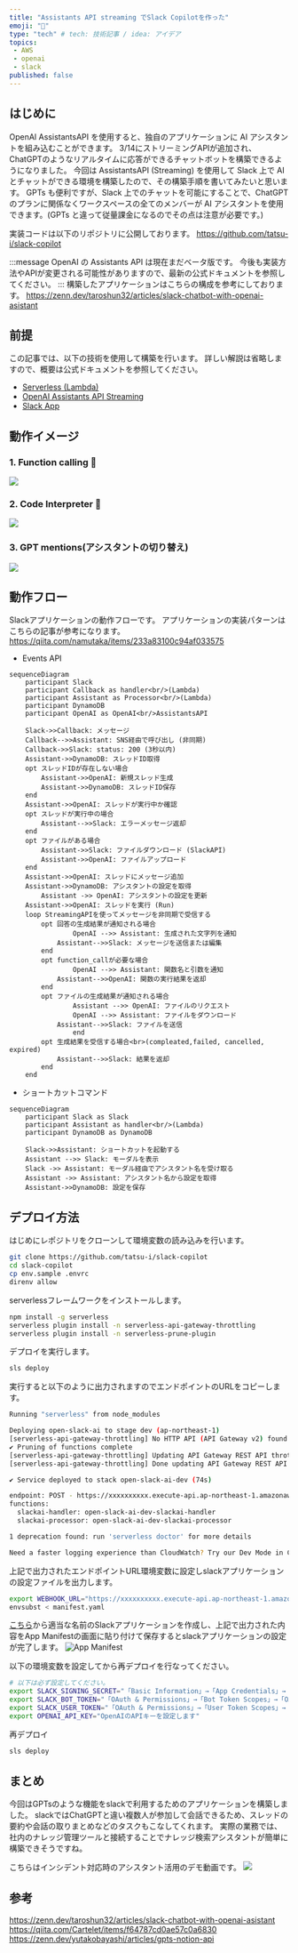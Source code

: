 ```yaml
---
title: "Assistants API streaming でSlack Copilotを作った"
emoji: "👏"
type: "tech" # tech: 技術記事 / idea: アイデア
topics:
 - AWS
 - openai
 - slack
published: false
---
```


## はじめに
OpenAI AssistantsAPI を使用すると、独自のアプリケーションに AI アシスタントを組み込むことができます。
3/14にストリーミングAPIが追加され、ChatGPTのようなリアルタイムに応答ができるチャットボットを構築できるようになりました。
今回は AssistantsAPI (Streaming) を使用して Slack 上で AI とチャットができる環境を構築したので、その構築手順を書いてみたいと思います。
GPTs も便利ですが、Slack 上でのチャットを可能にすることで、ChatGPT のプランに関係なくワークスペースの全てのメンバーが AI アシスタントを使用できます。(GPTs と違って従量課金になるのでその点は注意が必要です。)

実装コードは以下のリポジトリに公開しております。
https://github.com/tatsu-i/slack-copilot

:::message
OpenAI の Assistants API は現在まだベータ版です。
今後も実装方法やAPIが変更される可能性がありますので、最新の公式ドキュメントを参照してください。
:::
構築したアプリケーションはこちらの構成を参考にしております。
https://zenn.dev/taroshun32/articles/slack-chatbot-with-openai-asistant

## 前提

この記事では、以下の技術を使用して構築を行います。
詳しい解説は省略しますので、概要は公式ドキュメントを参照してください。

* [Serverless (Lambda)](https://www.serverless.com/)
* [OpenAI Assistants API Streaming](https://platform.openai.com/docs/assistants/overview?context=with-streaming)
* [Slack App](https://api.slack.com/lang/ja-jp)

## 動作イメージ
### 1. Function calling 🤖
![](https://raw.githubusercontent.com/tatsu-i/slack-copilot/main/docs/notion_search.gif)
### 2. Code Interpreter 🐍
![](https://raw.githubusercontent.com/tatsu-i/slack-copilot/main/docs/analysis.gif)
### 3. GPT mentions(アシスタントの切り替え)
![](https://raw.githubusercontent.com/tatsu-i/slack-copilot/main/docs/assistant.gif)

## 動作フロー
Slackアプリケーションの動作フローです。
アプリケーションの実装パターンはこちらの記事が参考になります。
https://qiita.com/namutaka/items/233a83100c94af033575

* Events API
```mermaid
sequenceDiagram
    participant Slack
    participant Callback as handler<br/>(Lambda)
    participant Assistant as Processor<br/>(Lambda)
    participant DynamoDB
    participant OpenAI as OpenAI<br/>AssistantsAPI

    Slack->>Callback: メッセージ
    Callback-->>Assistant: SNS経由で呼び出し (非同期)
    Callback->>Slack: status: 200 (3秒以内)
    Assistant->>DynamoDB: スレッドID取得
    opt スレッドIDが存在しない場合
        Assistant->>OpenAI: 新規スレッド生成
        Assistant->>DynamoDB: スレッドID保存
    end
    Assistant->>OpenAI: スレッドが実行中か確認
    opt スレッドが実行中の場合
        Assistant-->>Slack: エラーメッセージ返却
    end
    opt ファイルがある場合
        Assistant->>Slack: ファイルダウンロード (SlackAPI)
        Assistant->>OpenAI: ファイルアップロード
    end
    Assistant->>OpenAI: スレッドにメッセージ追加
    Assistant->>DynamoDB: アシスタントの設定を取得
		Assistant ->> OpenAI: アシスタントの設定を更新
    Assistant->>OpenAI: スレッドを実行 (Run)
    loop StreamingAPIを使ってメッセージを非同期で受信する
        opt 回答の生成結果が通知される場合
		        OpenAI -->> Assistant: 生成された文字列を通知
            Assistant-->>Slack: メッセージを送信または編集
        end
        opt function_callが必要な場合
		        OpenAI -->> Assistant: 関数名と引数を通知
            Assistant-->>OpenAI: 関数の実行結果を返却
        end
        opt ファイルの生成結果が通知される場合
		        Assistant -->> OpenAI: ファイルのリクエスト
		        OpenAI -->> Assistant: ファイルをダウンロード
            Assistant-->>Slack: ファイルを送信
				end
        opt 生成結果を受信する場合<br>(compleated,failed, cancelled, expired)
            Assistant-->>Slack: 結果を返却
        end
    end
```

* ショートカットコマンド
```mermaid
sequenceDiagram
    participant Slack as Slack
    participant Assistant as handler<br/>(Lambda)
    participant DynamoDB as DynamoDB

    Slack->>Assistant: ショートカットを起動する
    Assistant -->> Slack: モーダルを表示
    Slack ->> Assistant: モーダル経由でアシスタント名を受け取る
    Assistant ->> Assistant: アシスタント名から設定を取得
    Assistant->>DynamoDB: 設定を保存
```

## デプロイ方法
はじめにレポジトリをクローンして環境変数の読み込みを行います。
```bash
git clone https://github.com/tatsu-i/slack-copilot
cd slack-copilot
cp env.sample .envrc
direnv allow
```

serverlessフレームワークをインストールします。
```bash
npm install -g serverless
serverless plugin install -n serverless-api-gateway-throttling
serverless plugin install -n serverless-prune-plugin
```

デプロイを実行します。
```bash
sls deploy
```
実行すると以下のように出力されますのでエンドポイントのURLをコピーします。

```bash
Running "serverless" from node_modules

Deploying open-slack-ai to stage dev (ap-northeast-1)
[serverless-api-gateway-throttling] No HTTP API (API Gateway v2) found. Throttling settings will be ignored for HTTP API endpoints.
✔ Pruning of functions complete
[serverless-api-gateway-throttling] Updating API Gateway REST API throttling settings (1 of 1).
[serverless-api-gateway-throttling] Done updating API Gateway REST API throttling settings.

✔ Service deployed to stack open-slack-ai-dev (74s)

endpoint: POST - https://xxxxxxxxxx.execute-api.ap-northeast-1.amazonaws.com/dev/
functions:
  slackai-handler: open-slack-ai-dev-slackai-handler
  slackai-processor: open-slack-ai-dev-slackai-processor

1 deprecation found: run 'serverless doctor' for more details

Need a faster logging experience than CloudWatch? Try our Dev Mode in Console: run "serverless dev"
```

上記で出力されたエンドポイントURL環境変数に設定しslackアプリケーションの設定ファイルを出力します。
```bash
export WEBHOOK_URL="https://xxxxxxxxxx.execute-api.ap-northeast-1.amazonaws.com/dev/"
envsubst < manifest.yaml
```

[こちら](https://api.slack.com/apps)から適当な名前のSlackアプリケーションを作成し、上記で出力された内容をApp Manifestの画面に貼り付けて保存するとslackアプリケーションの設定が完了します。
![App Manifest](/images/slack-copilot/AppManifest.png)

以下の環境変数を設定してから再デプロイを行なってください。

```bash
# 以下は必ず設定してください。
export SLACK_SIGNING_SECRET="「Basic Information」→「App Credentials」→「Signing Secret」に設定した値を設定します"
export SLACK_BOT_TOKEN="「OAuth & Permissions」→「Bot Token Scopes」→「OAuth Tokens for Your Workspace」に設定した値を設定します"
export SLACK_USER_TOKEN="「OAuth & Permissions」→「User Token Scopes」→「OAuth Tokens for Your Workspace」に設定した値を設定します"
export OPENAI_API_KEY="OpenAIのAPIキーを設定します"
```

再デプロイ
```bash
sls deploy
```

## まとめ
今回はGPTsのような機能をslackで利用するためのアプリケーションを構築しました。
slackではChatGPTと違い複数人が参加して会話できるため、スレッドの要約や会話の取りまとめなどのタスクもこなしてくれます。
実際の業務では、社内のナレッジ管理ツールと接続することでナレッジ検索アシスタントが簡単に構築できそうですね。

こちらはインシデント対応時のアシスタント活用のデモ動画です。
![](https://raw.githubusercontent.com/tatsu-i/slack-copilot/main/docs/demo.gif)

## 参考
https://zenn.dev/taroshun32/articles/slack-chatbot-with-openai-asistant
https://qiita.com/Cartelet/items/f64787cd0ae57c0a6830
https://zenn.dev/yutakobayashi/articles/gpts-notion-api